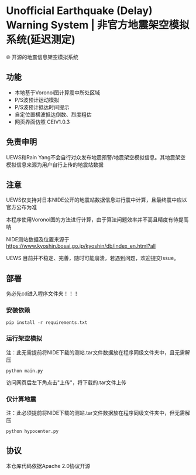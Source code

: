# Unofficial Earthquake (Delay) Warning System | 非官方地震架空模拟系统(延迟测定)
🌐 开源的地震信息架空模拟系统

## 功能
- 本地基于Voronoi图计算震中所处区域
- P/S波预计运动模拟
- P/S波预计抵达时间提示
- 自定位置横波抵达倒数、烈度粗估
- 网页界面仿照 CEIV1.0.3

## 免责申明

UEWS和Rain Yang不会自行对众发布地震预警/地震架空模拟信息。其地震架空模拟信息来源为用户自行上传的地震站数据

## 注意

UEWS仅支持对日本NIDE公开的地震站数据信息进行震中计算，且最终震中应以官方公布为准

本程序使用Voronoi图的方法进行计算，由于算法问题效率并不高且精度有待提高呐

NIDE测站数据及位置来源于 https://www.kyoshin.bosai.go.jp/kyoshin/db/index_en.html?all

UEWS 目前并不稳定、完善，随时可能崩溃，若遇到问题，欢迎提交Issue。

## 部署
务必先cd进入程序文件夹！！！
### 安装依赖
```
pip install -r requirements.txt
```
### 运行架空模拟
注：此无需提前将NIDE下载的测站.tar文件数据放在程序同级文件夹中，且无需解压
```
python main.py
```
访问网页后左下角点击"上传"，将下载的.tar文件上传

### 仅计算地震
注：此必须提前将NIDE下载的测站.tar文件数据放在程序同级文件夹中，但无需解压
```
python hypocenter.py
```

## 协议
本仓库代码依据Apache 2.0协议开源
